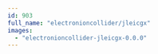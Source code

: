```yaml
---
id: 903
full_name: "electronioncollider/jleicgx"
images: 
  - "electronioncollider-jleicgx-0.0.0"
---
```

